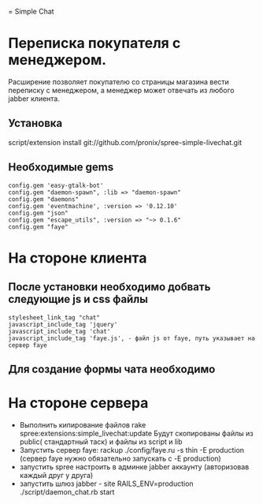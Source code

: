 = Simple Chat

Переписка покупателя с менеджером.
=================================
Расширение позволяет покупателю со страницы магазина вести переписку с менеджером, а менеджер может отвечать из любого jabber клиента.

Установка
---------
 script/extension install  git://github.com/pronix/spree-simple-livechat.git

Необходимые gems
----------------
    config.gem 'easy-gtalk-bot'
    config.gem "daemon-spawn", :lib => "daemon-spawn"
    config.gem "daemons"
    config.gem 'eventmachine', :version => '0.12.10'
    config.gem "json"
    config.gem "escape_utils", :version => "~> 0.1.6"
    config.gem "faye"

На стороне клиента
==================

После установки необходимо добвать следующие js и css файлы
-----------------------------------------------------------
    stylesheet_link_tag "chat"
    javascript_include_tag 'jquery'
    javascript_include_tag 'chat'
    javascript_include_tag 'faye.js', - файл js от faye, путь указывает на сервер faye

Для создание формы чата необходимо
-----------------------------------
  <script type="text/javascript">
    //  Faye.Logging.logLevel = 'debug';
    //  Faye.logger = function(message) { console.log(message);  };
    var faye_url = 'http://'+window.location["host"]+':9292/faye'; // урл сервера faye
    var client = new Faye.Client(faye_url, {timeout: 10 });
    $(function(){
        simplechat({"user_uid": "<%= session[:uid] %>", "title": "manager",
                        "send": function(data){
                                 var channel = "/from/"+data["user_uid"];   /* канал faye для отправки сообщения */
                                 client.publish(channel, {"user": data["user_uid"], "msg": data["message"]});
                                },
                      "listen": function(){
                                   client.subscribe('/to/<%= session[:uid] %>', function(message) {  /* канал faye для приема сообщения */
                                   this.show_message(message["msg"]);
                                });
                    }
                 })
    });
  </script>


На стороне сервера
==================
* Выполнить кипирование файлов  rake spree:extensions:simple_livechat:update
  Будут скопированы файлы из public( стандартный таск) и файлы из script и lib
* Запустить сервер faye: rackup ./config/faye.ru -s thin -E production (сервер faye нужно обязательно запускать с -E production)
* запустить spree настроить в админке jabber аккаунту (авторизовав каждый друг у друга)
* запустить шлюз jabber - site
  RAILS_ENV=production ./script/daemon_chat.rb start



